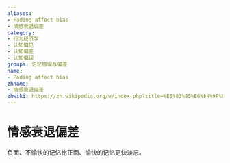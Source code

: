 ```yaml
---
aliases:
- Fading affect bias
- 情感衰退偏差
category:
- 行为经济学
- 认知偏见
- 认知偏差
- 认知偏误
groups: 记忆错误与偏差
name:
- Fading affect bias
zhname:
- 情感衰退偏差
zhwiki: https://zh.wikipedia.org/w/index.php?title=%E6%83%85%E6%84%9F%E8%A1%B0%E9%80%80%E5%81%8F%E8%AA%A4&action=edit&redlink=1
---
```


# 情感衰退偏差

负面、不愉快的记忆比正面、愉快的记忆更快淡忘。
